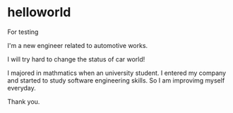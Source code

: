 # helloworld
For testing

I'm a new engineer related to automotive works.

I will try hard to change the status of car world!

I majored in mathmatics when an university student. I entered my company and started to study software engineering skills.
So I am improvimg myself everyday.

Thank you.
